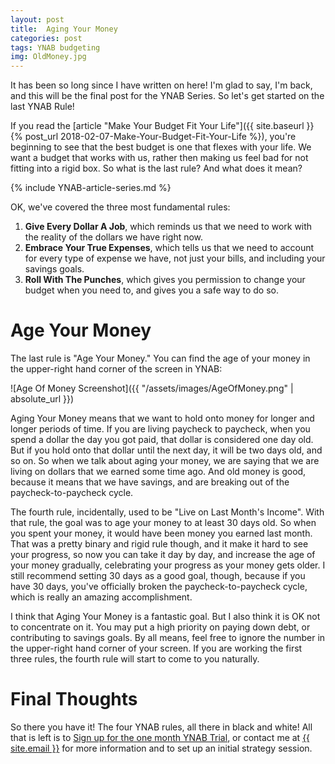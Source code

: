 ```yaml
---
layout: post
title:  Aging Your Money
categories: post
tags: YNAB budgeting
img: OldMoney.jpg
---
```


It has been so long since I have written on here! I'm glad to say, I'm back, and this will be the final post for the YNAB Series. So let's get started on the last YNAB Rule!

If you read the [article "Make Your Budget Fit Your Life"]({{ site.baseurl }}{% post_url 2018-02-07-Make-Your-Budget-Fit-Your-Life %}), you're beginning to see that the best budget is one that flexes with your life. We want a budget that works with us, rather then making us feel bad for not fitting into a rigid box. So what is the last rule? And what does it mean?

<!--more-->

{% include YNAB-article-series.md %}

OK, we've covered the three most fundamental rules:
1. **Give Every Dollar A Job**, which reminds us that we need to work with the reality of the dollars we have right now.
2. **Embrace Your True Expenses**, which tells us that we need to account for every type of expense we have, not just your bills, and including your savings goals.
3. **Roll With The Punches**, which gives you permission to change your budget when you need to, and gives you a safe way to do so.


# Age Your Money
The last rule is "Age Your Money." You can find the age of your money in the upper-right hand corner of the screen in YNAB:

![Age Of Money Screenshot]({{ "/assets/images/AgeOfMoney.png" | absolute_url }})

Aging Your Money means that we want to hold onto money for longer and longer periods of time. If you are living paycheck to paycheck, when you spend a dollar the day you got paid, that dollar is considered one day old. But if you hold onto that dollar until the next day, it will be two days old, and so on. So when we talk about aging your money, we are saying that we are living on dollars that we earned some time ago. And old money is good, because it means that we have savings, and are breaking out of the paycheck-to-paycheck cycle.

The fourth rule, incidentally, used to be "Live on Last Month's Income". With that rule, the goal was to age your money to at least 30 days old. So when you spent your money, it would have been money you earned last month. That was a pretty binary and rigid rule though, and it make it hard to see your progress, so now you can take it day by day, and increase the age of your money gradually, celebrating your progress as your money gets older. I still recommend setting 30 days as a good goal, though, because if you have 30 days, you've officially broken the paycheck-to-paycheck cycle, which is really an amazing accomplishment.
 
I think that Aging Your Money is a fantastic goal. But I also think it is OK not to concentrate on it. You may put a high priority on paying down debt, or contributing to savings goals. By all means, feel free to ignore the number in the upper-right hand corner of your screen. If you are working the first three rules, the fourth rule will start to come to you naturally.

# Final Thoughts
So there you have it! The four YNAB rules, all there in black and white! All that is left is to [Sign up for the one month YNAB Trial](www.ynab.com), or contact me at <a href="mailto:{{ site.email }}" target="">{{ site.email }}</a> for more information and to set up an initial strategy session.